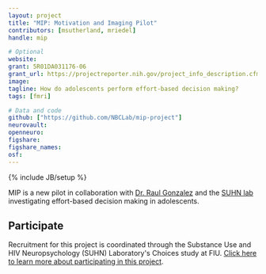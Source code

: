 ```yaml
---
layout: project
title: "MIP: Motivation and Imaging Pilot"
contributors: [msutherland, mriedel]
handle: mip

# Optional
website:
grant: 5R01DA031176-06
grant_url: https://projectreporter.nih.gov/project_info_description.cfm?aid=9234499&icde=41563454&ddparam=&ddvalue=&ddsub=&cr=2&csb=default&cs=ASC&pball=
image:
tagline: How do adolescents perform effort-based decision making?
tags: [fmri]

# Data and code
github: ["https://github.com/NBCLab/mip-project"]
neurovault:
openneuro:
figshare:
figshare_names:
osf:
---
```

{% include JB/setup %}

MIP is a new pilot in collaboration with [Dr. Raul Gonzalez](https://case.fiu.edu/about/directory/people/gonzara.html) and the [SUHN lab](http://suhn.fiu.edu) investigating effort-based decision making in adolescents.

## Participate

Recruitment for this project is coordinated through the Substance Use and HIV Neuropsychology (SUHN) Laboratory's Choices study at FIU. [Click here to learn more about participating in this project](http://suhn.fiu.edu/participants).
